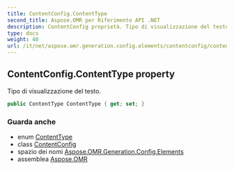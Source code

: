 ```yaml
---
title: ContentConfig.ContentType
second_title: Aspose.OMR per Riferimento API .NET
description: ContentConfig proprietà. Tipo di visualizzazione del testo.
type: docs
weight: 40
url: /it/net/aspose.omr.generation.config.elements/contentconfig/contenttype/
---
```

## ContentConfig.ContentType property

Tipo di visualizzazione del testo.

```csharp
public ContentType ContentType { get; set; }
```

### Guarda anche

* enum [ContentType](../../../aspose.omr.generation.config.enums/contenttype/)
* class [ContentConfig](../)
* spazio dei nomi [Aspose.OMR.Generation.Config.Elements](../../contentconfig/)
* assemblea [Aspose.OMR](../../../)


